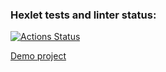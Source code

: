 ### Hexlet tests and linter status:
[![Actions Status](https://github.com/StrakhovRoman/rails-project-64/workflows/hexlet-check/badge.svg)](https://github.com/StrakhovRoman/rails-project-64/actions)

[Demo project](https://collective-blog-rs.herokuapp.com/)